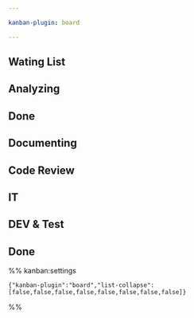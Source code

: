 ```yaml
---

kanban-plugin: board

---
```


## Wating List



## Analyzing



## Done



## Documenting



## Code Review



## IT



## DEV & Test



## Done





%% kanban:settings
```
{"kanban-plugin":"board","list-collapse":[false,false,false,false,false,false,false,false]}
```
%%